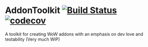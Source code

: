 # AddonToolkit [![Build Status](https://travis-ci.com/Brusalk/AddonToolkit.svg?branch=master)](https://travis-ci.com/Brusalk/AddonToolkit) [![codecov](https://codecov.io/gh/Brusalk/AddonToolkit/branch/master/graph/badge.svg)](https://codecov.io/gh/Brusalk/AddonToolkit)
A toolkit for creating WoW addons with an emphasis on dev love and testability (Very much WIP)

